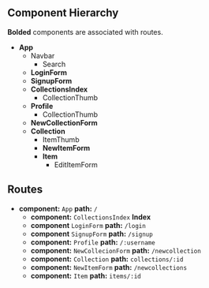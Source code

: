 ## Component Hierarchy

**Bolded** components are associated with routes.

* **App**
  * Navbar
    * Search
  * **LoginForm**
  * **SignupForm**
  * **CollectionsIndex**
    * CollectionThumb
  * **Profile**
    * CollectionThumb
  * **NewCollectionForm**
  * **Collection**
      * ItemThumb
      * **NewItemForm**
      * **Item**
        * EditItemForm


## Routes

* **component:** `App` **path:** `/`
  * **component:** `CollectionsIndex` **Index**
  * **component** `LoginForm` **path:** `/login`
  * **component** `SignupForm` **path:** `/signup`
  * **component:** `Profile` **path:** `/:username`
  * **component:** `NewCollecionForm` **path:** `/newcollection`  
  * **component:** `Collection` **path:** `collections/:id`
  * **component:** `NewItemForm` **path:** `/newcollections`
  * **component:** `Item` **path:** `items/:id`
